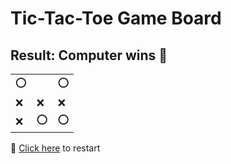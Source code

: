 # Tic-Tac-Toe Game Board
## Result: Computer wins 🤖
|   |   |   |
|---|---|---|
|⭕ |  |⭕ |
|❌ |❌ |❌ |
|❌ |⭕ |⭕ |

🔄 [Click here](EEEEEEEEE.md) to restart